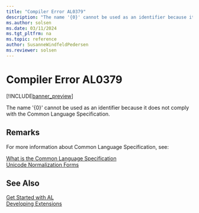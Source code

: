 ```yaml
---
title: "Compiler Error AL0379"
description: "The name '{0}' cannot be used as an identifier because it does not comply with the Common Language Specification."
ms.author: solsen
ms.date: 03/11/2024
ms.tgt_pltfrm: na
ms.topic: reference
author: SusanneWindfeldPedersen
ms.reviewer: solsen
---
```

[//]: # (START>DO_NOT_EDIT)
[//]: # (IMPORTANT:Do not edit any of the content between here and the END>DO_NOT_EDIT.)
[//]: # (Any modifications should be made in the .xml files in the ModernDev repo.)
# Compiler Error AL0379

[!INCLUDE[banner_preview](../includes/banner_preview.md)]

The name '{0}' cannot be used as an identifier because it does not comply with the Common Language Specification.


[//]: # (IMPORTANT: END>DO_NOT_EDIT)

## Remarks

For more information about Common Language Specification, see:

[What is the Common Language Specification](/previous-versions/dotnet/netframework-1.1/12a7a7h3(v=vs.71))  
[Unicode Normalization Forms](https://www.unicode.org/unicode/reports/tr15/tr15-18.html)  

## See Also  
[Get Started with AL](../devenv-get-started.md)  
[Developing Extensions](../devenv-dev-overview.md)  